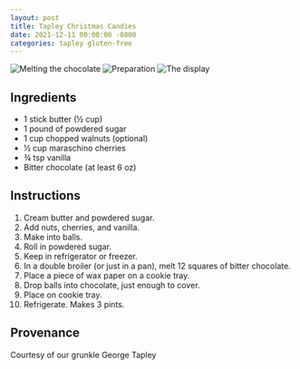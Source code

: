 ```yaml
---
layout: post
title: Tapley Christmas Candies
date: 2021-12-11 00:00:00 -0800
categories: tapley gluten-free
---
```

![Melting the chocolate](/recipes/img/tapley-christmas-candies/chocolate.jpeg)
![Preparation](/recipes/img/tapley-christmas-candies/preparation.jpeg)
![The display](/recipes/img/tapley-christmas-candies/done.jpeg)

## Ingredients

- 1 stick butter (½ cup)
- 1 pound of powdered sugar
- 1 cup chopped walnuts (optional)
- ½ cup maraschino cherries
- ¾ tsp vanilla
- Bitter chocolate (at least 6 oz)

## Instructions

1. Cream butter and powdered sugar.
2. Add nuts, cherries, and vanilla.
3. Make into balls.
4. Roll in powdered sugar.
5. Keep in refrigerator or freezer.
6. In a double broiler (or just in a pan), melt 12 squares of bitter chocolate.
7. Place a piece of wax paper on a cookie tray.
8. Drop balls into chocolate, just enough to cover.
9. Place on cookie tray.
10. Refrigerate. Makes 3 pints.

## Provenance

Courtesy of our grunkle George Tapley

